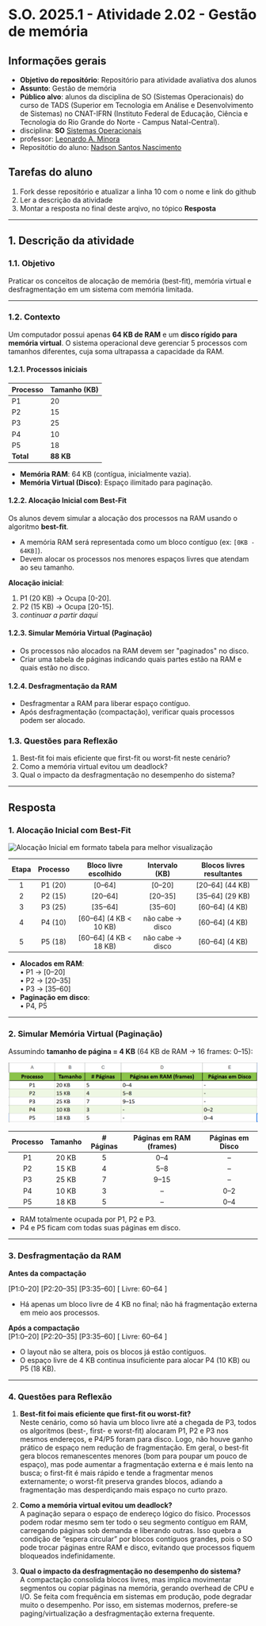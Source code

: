 # S.O. 2025.1 - Atividade 2.02 - Gestão de memória

## Informações gerais

- **Objetivo do repositório**: Repositório para atividade avaliativa dos alunos
- **Assunto**: Gestão de memória
- **Público alvo**: alunos da disciplina de SO (Sistemas Operacionais) do curso de TADS (Superior em Tecnologia em Análise e Desenvolvimento de Sistemas) no CNAT-IFRN (Instituto Federal de Educação, Ciência e Tecnologia do Rio Grande do Norte - Campus Natal-Central).
- disciplina: **SO** [Sistemas Operacionais](https://github.com/sistemas-operacionais/)
- professor: [Leonardo A. Minora](https://github.com/leonardo-minora)
- Repositótio do aluno: [Nadson Santos Nascimento](https://github.com/nadsuus)

## Tarefas do aluno
1. Fork desse repositório e atualizar a linha 10 com o nome e link do github
2. Ler a descrição da atividade
3. Montar a resposta no final deste arqivo, no tópico **Resposta**

---

## 1. Descrição da atividade
### 1.1. Objetivo
Praticar os conceitos de alocação de memória (best-fit), memória virtual e desfragmentação em um sistema com memória limitada.

---

### 1.2. Contexto
Um computador possui apenas **64 KB de RAM** e um **disco rígido para memória virtual**. O sistema operacional deve gerenciar 5 processos com tamanhos diferentes, cuja soma ultrapassa a capacidade da RAM.

#### 1.2.1. Processos iniciais

| Processo | Tamanho (KB) |
|----------|-------------|
| P1       | 20          |
| P2       | 15          |
| P3       | 25          |
| P4       | 10          |
| P5       | 18          |
| **Total**| **88 KB**   |

- **Memória RAM**: 64 KB (contígua, inicialmente vazia).  
- **Memória Virtual (Disco)**: Espaço ilimitado para paginação.

#### 1.2.2. Alocação Inicial com Best-Fit
Os alunos devem simular a alocação dos processos na RAM usando o algoritmo **best-fit**.  
- A memória RAM será representada como um bloco contíguo (ex: `[0KB - 64KB]`).  
- Devem alocar os processos nos menores espaços livres que atendam ao seu tamanho.  

**Alocação inicial**:  
1. P1 (20 KB) → Ocupa [0-20].  
2. P2 (15 KB) → Ocupa [20-15].  
3. _continuar a partir daqui_

#### 1.2.3. Simular Memória Virtual (Paginação)
- Os processos não alocados na RAM devem ser "paginados" no disco.  
- Criar uma tabela de páginas indicando quais partes estão na RAM e quais estão no disco.  

#### 1.2.4. Desfragmentação da RAM
- Desfragmentar a RAM para liberar espaço contíguo.
- Após desfragmentação (compactação), verificar quais processos podem ser alocado.  

### 1.3. Questões para Reflexão
1. Best-fit foi mais eficiente que first-fit ou worst-fit neste cenário?  
2. Como a memória virtual evitou um deadlock?  
3. Qual o impacto da desfragmentação no desempenho do sistema?  

---

## Resposta

### 1. Alocação Inicial com Best-Fit

![Alocação Inicial em formato tabela para melhor visualização](imagens/alocacao_inical.png)

| Etapa | Processo | Bloco livre escolhido | Intervalo (KB) | Blocos livres resultantes |
|:-----:|:--------:|:---------------------:|:--------------:|:-------------------------:|
|   1   | P1 (20)  | [0–64]                | [0–20]         | [20–64] (44 KB)           |
|   2   | P2 (15)  | [20–64]               | [20–35]        | [35–64] (29 KB)           |
|   3   | P3 (25)  | [35–64]               | [35–60]        | [60–64] (4 KB)            |
|   4   | P4 (10)  | [60–64] (4 KB < 10 KB) | não cabe → disco | [60–64] (4 KB)         |
|   5   | P5 (18)  | [60–64] (4 KB < 18 KB) | não cabe → disco | [60–64] (4 KB)         |

- **Alocados em RAM**:  
  • P1 → [0–20]  
  • P2 → [20–35]  
  • P3 → [35–60]  
- **Paginação em disco**:  
  • P4, P5

---

### 2. Simular Memória Virtual (Paginação)

Assumindo **tamanho de página = 4 KB** (64 KB de RAM → 16 frames: 0–15):

![Paginação em formato tabela para melhor visualização](imagens/paginacao.png)

| Processo | Tamanho | # Páginas | Páginas em RAM (frames) | Páginas em Disco |
|:--------:|:-------:|:---------:|:-----------------------:|:----------------:|
|   P1     | 20 KB   | 5         | 0–4                     | –                |
|   P2     | 15 KB   | 4         | 5–8                     | –                |
|   P3     | 25 KB   | 7         | 9–15                    | –                |
|   P4     | 10 KB   | 3         | –                       | 0–2              |
|   P5     | 18 KB   | 5         | –                       | 0–4              |

- RAM totalmente ocupada por P1, P2 e P3.
- P4 e P5 ficam com todas suas páginas em disco.

---

### 3. Desfragmentação da RAM

**Antes da compactação**

[P1:0–20] [P2:20–35] [P3:35–60] [ Livre: 60–64 ]

- Há apenas um bloco livre de 4 KB no final; não há fragmentação externa em meio aos processos.

**Após a compactação**  
[P1:0–20] [P2:20–35] [P3:35–60] [ Livre: 60–64 ]


- O layout não se altera, pois os blocos já estão contíguos.
- O espaço livre de 4 KB continua insuficiente para alocar P4 (10 KB) ou P5 (18 KB).

---

### 4. Questões para Reflexão

1. **Best-fit foi mais eficiente que first-fit ou worst-fit?**  
   Neste cenário, como só havia um bloco livre até a chegada de P3, todos os algoritmos (best-, first- e worst-fit) alocaram P1, P2 e P3 nos mesmos endereços, e P4/P5 foram para disco. Logo, não houve ganho prático de espaço nem redução de fragmentação. Em geral, o best-fit gera blocos remanescentes menores (bom para poupar um pouco de espaço), mas pode aumentar a fragmentação externa e é mais lento na busca; o first-fit é mais rápido e tende a fragmentar menos externamente; o worst-fit preserva grandes blocos, adiando a fragmentação mas desperdiçando mais espaço no curto prazo.

2. **Como a memória virtual evitou um deadlock?**  
   A paginação separa o espaço de endereço lógico do físico. Processos podem rodar mesmo sem ter todo o seu segmento contíguo em RAM, carregando páginas sob demanda e liberando outras. Isso quebra a condição de “espera circular” por blocos contíguos grandes, pois o SO pode trocar páginas entre RAM e disco, evitando que processos fiquem bloqueados indefinidamente.

3. **Qual o impacto da desfragmentação no desempenho do sistema?**  
   A compactação consolida blocos livres, mas implica movimentar segmentos ou copiar páginas na memória, gerando overhead de CPU e I/O. Se feita com frequência em sistemas em produção, pode degradar muito o desempenho. Por isso, em sistemas modernos, prefere-se paging/virtualização a desfragmentação externa frequente.